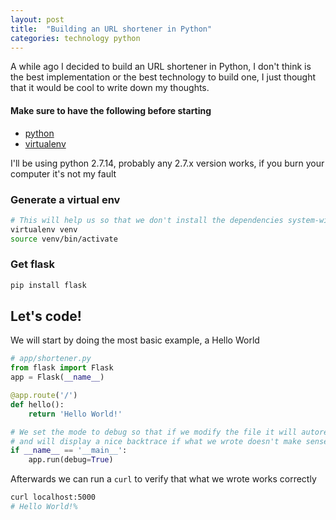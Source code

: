 ```yaml
---
layout: post
title:  "Building an URL shortener in Python"
categories: technology python
---
```


A while ago I decided to build an URL shortener in Python, I don't think is the best implementation or the best technology to build one, I just thought that it would be cool to write down my thoughts.

#### Make sure to have the following before starting

* [python](https://www.python.org/)
* [virtualenv](https://virtualenv.pypa.io/en/stable/)

I'll be using python 2.7.14, probably any 2.7.x version works, if you burn your computer it's not my fault

### Generate a virtual env

```bash
# This will help us so that we don't install the dependencies system-wide
virtualenv venv
source venv/bin/activate
```

### Get flask

```bash
pip install flask
```

## Let's code!

We will start by doing the most basic example, a Hello World

```python
# app/shortener.py
from flask import Flask
app = Flask(__name__)

@app.route('/')
def hello():
    return 'Hello World!'

# We set the mode to debug so that if we modify the file it will autoreload the server
# and will display a nice backtrace if what we wrote doesn't make sense
if __name__ == '__main__':
    app.run(debug=True)
```

Afterwards we can run a `curl` to verify that what we wrote works correctly

```bash
curl localhost:5000
# Hello World!%
```

